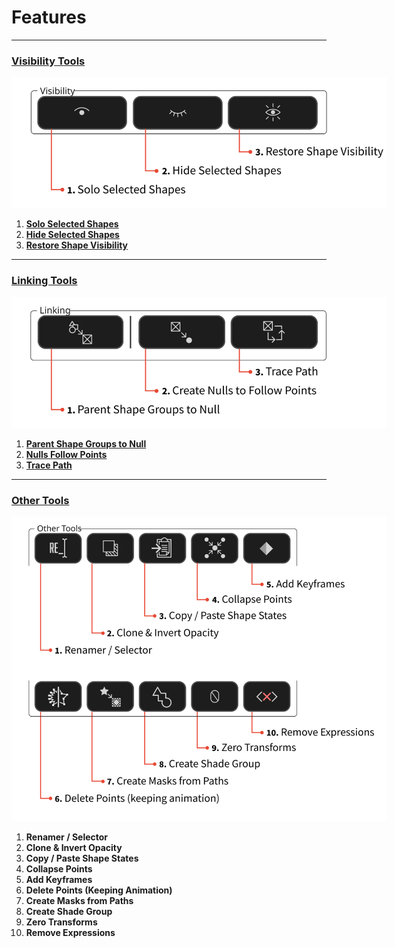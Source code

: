 # Features
---
### [Visibility Tools](features-visibility.md#visibility-tools)
<img
  src="assets/UI_visibility.svg"
  alt="Visibility Tools"
  width="1000"
  style="max-width:600px; height:auto; align: center;"
/>

1. [**Solo Selected Shapes**](features-visibility.md#solo)
2. [**Hide Selected Shapes**](features-visibility.md#hide)
3. [**Restore Shape Visibility**](features-visibility.md#reveal)
---
### [Linking Tools](features-linking.md#linking-tools)
<img
  src="assets/UI_linking.svg"
  alt="Linking Tools"
  width="1000"
  style="max-width:600px; height:auto; align: center;"
/>

1. [**Parent Shape Groups to Null**](features-linking.md#parent)
2. [**Nulls Follow Points**](features-linking.md#nulls)
3. [**Trace Path**](features-linking.md#trace)
---
### [Other Tools](features-other.md#other-tools)
<img
  src="assets/UI_othertools.svg"
  alt="Linking Tools"
  width="1000"
  style="max-width:600px; height:auto; align: center;"
/>

1. **Renamer / Selector**
2. **Clone & Invert Opacity**
3. **Copy / Paste Shape States**
4. **Collapse Points**
5. **Add Keyframes**
6. **Delete Points (Keeping Animation)**
7. **Create Masks from Paths**
8. **Create Shade Group**
9. **Zero Transforms**
10. **Remove Expressions**